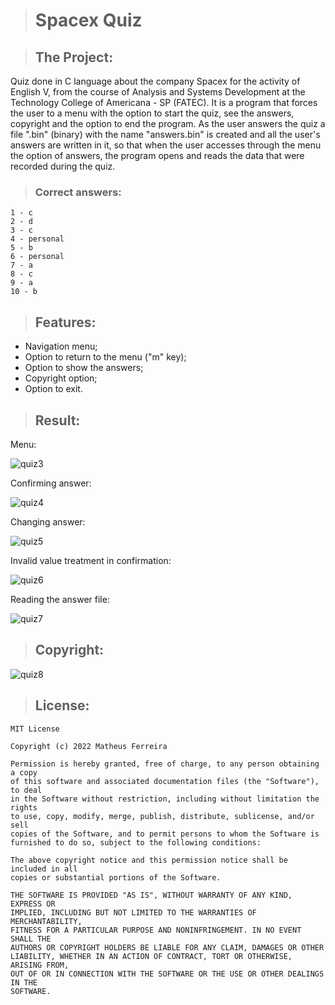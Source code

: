 > # Spacex Quiz

> ## The Project:

Quiz done in C language about the company Spacex for the activity of English V, from the course of Analysis and Systems Development at the Technology College of Americana - SP (FATEC).
It is a program that forces the user to a menu with the option to start the quiz, see the answers, copyright and the option to end the program. As the user answers the quiz a file ".bin" (binary) with the name "answers.bin" is created and all the user's answers are written in it, so that when the user accesses through the menu the option of answers, the program opens and reads the data that were recorded during the quiz.

> ### Correct answers:

	1 - c
	2 - d
	3 - c
	4 - personal
	5 - b
	6 - personal
	7 - a
	8 - c
	9 - a
	10 - b

> ## Features:

* Navigation menu;
* Option to return to the menu ("m" key);
* Option to show the answers;
* Copyright option;
* Option to exit.

> ## Result:

Menu:

![quiz3](https://user-images.githubusercontent.com/59848966/113766909-6247ee80-96f4-11eb-857e-eabb215d2039.png)


Confirming answer:

![quiz4](https://user-images.githubusercontent.com/59848966/113766912-62e08500-96f4-11eb-8a82-9b33a261291a.png)


Changing answer:

![quiz5](https://user-images.githubusercontent.com/59848966/113766913-63791b80-96f4-11eb-80aa-a40d636ba4dd.png)


Invalid value treatment in confirmation:

![quiz6](https://user-images.githubusercontent.com/59848966/113766916-6411b200-96f4-11eb-8577-b3dbfb39d214.png)


Reading the answer file:

![quiz7](https://user-images.githubusercontent.com/59848966/113766918-6411b200-96f4-11eb-88d6-84b8e4458c8d.png)


> ## Copyright:

![quiz8](https://user-images.githubusercontent.com/59848966/113766921-64aa4880-96f4-11eb-8bdf-3f75efe2175a.png)

> ## License:

	MIT License

	Copyright (c) 2022 Matheus Ferreira

	Permission is hereby granted, free of charge, to any person obtaining a copy
	of this software and associated documentation files (the "Software"), to deal
	in the Software without restriction, including without limitation the rights
	to use, copy, modify, merge, publish, distribute, sublicense, and/or sell
	copies of the Software, and to permit persons to whom the Software is
	furnished to do so, subject to the following conditions:

	The above copyright notice and this permission notice shall be included in all
	copies or substantial portions of the Software.

	THE SOFTWARE IS PROVIDED "AS IS", WITHOUT WARRANTY OF ANY KIND, EXPRESS OR
	IMPLIED, INCLUDING BUT NOT LIMITED TO THE WARRANTIES OF MERCHANTABILITY,
	FITNESS FOR A PARTICULAR PURPOSE AND NONINFRINGEMENT. IN NO EVENT SHALL THE
	AUTHORS OR COPYRIGHT HOLDERS BE LIABLE FOR ANY CLAIM, DAMAGES OR OTHER
	LIABILITY, WHETHER IN AN ACTION OF CONTRACT, TORT OR OTHERWISE, ARISING FROM,
	OUT OF OR IN CONNECTION WITH THE SOFTWARE OR THE USE OR OTHER DEALINGS IN THE
	SOFTWARE.
